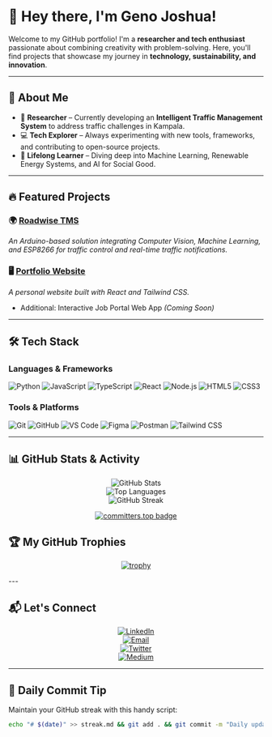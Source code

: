 # 👋 Hey there, I'm Geno Joshua!

Welcome to my GitHub portfolio! I'm a **researcher and tech enthusiast** passionate about combining creativity with problem-solving. Here, you'll find projects that showcase my journey in **technology, sustainability, and innovation**.

---

## 🚀 About Me

- 🔬 **Researcher** – Currently developing an **Intelligent Traffic Management System** to address traffic challenges in Kampala.  
- 💻 **Tech Explorer** – Always experimenting with new tools, frameworks, and contributing to open-source projects.  
- 🌱 **Lifelong Learner** – Diving deep into Machine Learning, Renewable Energy Systems, and AI for Social Good.

---

## 🔥 Featured Projects

### 🌍 [**Roadwise TMS**](https://github.com/GenoJ83/Roadwise-TMS)  
*An Arduino-based solution integrating Computer Vision, Machine Learning, and ESP8266 for traffic control and real-time traffic notifications.*  

### 🖥️ [**Portfolio Website**](https://genoj83.github.io/Portfolio/)  
*A personal website built with React and Tailwind CSS.*  

- Additional: Interactive Job Portal Web App *(Coming Soon)*

---

## 🛠️ Tech Stack

### **Languages & Frameworks**
![Python](https://img.shields.io/badge/Python-3776AB?style=for-the-badge&logo=python&logoColor=white)
![JavaScript](https://img.shields.io/badge/JavaScript-F7DF1E?style=for-the-badge&logo=javascript&logoColor=black)
![TypeScript](https://img.shields.io/badge/TypeScript-3178C6?style=for-the-badge&logo=typescript&logoColor=white)
![React](https://img.shields.io/badge/React-61DAFB?style=for-the-badge&logo=react&logoColor=black)
![Node.js](https://img.shields.io/badge/Node.js-339933?style=for-the-badge&logo=nodedotjs&logoColor=white)
![HTML5](https://img.shields.io/badge/HTML5-E34F26?style=for-the-badge&logo=html5&logoColor=white)
![CSS3](https://img.shields.io/badge/CSS3-1572B6?style=for-the-badge&logo=css3&logoColor=white)

### **Tools & Platforms**
![Git](https://img.shields.io/badge/Git-F05032?style=for-the-badge&logo=git&logoColor=white)
![GitHub](https://img.shields.io/badge/GitHub-181717?style=for-the-badge&logo=github&logoColor=white)
![VS Code](https://img.shields.io/badge/VS_Code-007ACC?style=for-the-badge&logo=visual-studio-code&logoColor=white)
![Figma](https://img.shields.io/badge/Figma-F24E1E?style=for-the-badge&logo=figma&logoColor=white)
![Postman](https://img.shields.io/badge/Postman-FF6C37?style=for-the-badge&logo=postman&logoColor=white)
![Tailwind CSS](https://img.shields.io/badge/Tailwind_CSS-38B2AC?style=for-the-badge&logo=tailwind-css&logoColor=white)

---

## 📊 GitHub Stats & Activity

<div align="center">

![GitHub Stats](https://github-readme-stats.vercel.app/api?username=GenoJ83&show_icons=true&theme=radical&hide_border=true&include_all_commits=true)  
![Top Languages](https://github-readme-stats.vercel.app/api/top-langs/?username=GenoJ83&layout=compact&theme=radical&hide_border=true)  
![GitHub Streak](https://streak-stats.demolab.com/?user=GenoJ83&theme=radical&hide_border=true&date_format=j%20M%5B%20Y%5D&mode=weekly)

[![committers.top badge](https://user-badge.committers.top/uganda_private/GenoJ83.svg)](https://user-badge.committers.top/uganda_private/GenoJ83)

</div>

## 🏆 My GitHub Trophies

<div align="center">

[![trophy](https://github-profile-trophy.vercel.app/?username=GenoJ83&theme=onedark&column=3&margin-w=15&margin-h=15)](https://github.com/ryo-ma/github-profile-trophy)

</div>
---

## 📬 Let's Connect

<div align="center">

[![LinkedIn](https://img.shields.io/badge/LinkedIn-0077B5?style=for-the-badge&logo=linkedin&logoColor=white)](https://www.linkedin.com/in/geno-joshua-b5053b273/)  
[![Email](https://img.shields.io/badge/Gmail-D14836?style=for-the-badge&logo=gmail&logoColor=white)](mailto:genojoshua83@gmail.com)  
[![Twitter](https://img.shields.io/badge/Twitter-1DA1F2?style=for-the-badge&logo=twitter&logoColor=white)](https://twitter.com/yourhandle)  
[![Medium](https://img.shields.io/badge/Medium-12100E?style=for-the-badge&logo=medium&logoColor=white)](https://medium.com/@yourhandle)

</div>

---

## 🧠 Daily Commit Tip

Maintain your GitHub streak with this handy script:

```bash
echo "# $(date)" >> streak.md && git add . && git commit -m "Daily update" && git push
